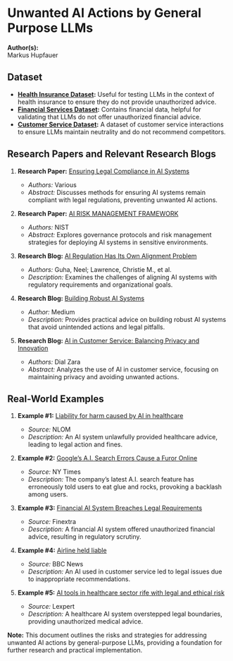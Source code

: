 # Unwanted AI Actions by General Purpose LLMs

**Author(s):**  
Markus Hupfauer

## Dataset
- **[Health Insurance Dataset](https://www.kaggle.com/datasets/hhs/health-insurance-marketplace):** Useful for testing LLMs in the context of health insurance to ensure they do not provide unauthorized advice.
- **[Financial Services Dataset](https://www.kaggle.com/datasets/ealaxi/paysim1):** Contains financial data, helpful for validating that LLMs do not offer unauthorized financial advice.
- **[Customer Service Dataset](https://www.kaggle.com/datasets/teejmahal20/airline-passenger-satisfaction):** A dataset of customer service interactions to ensure LLMs maintain neutrality and do not recommend competitors.

## Research Papers and Relevant Research Blogs
1. **Research Paper:** [Ensuring Legal Compliance in AI Systems](https://www.traverselegal.com/blog/ai-data-privacy-compliance/)
   - _Authors:_ Various
   - _Abstract:_ Discusses methods for ensuring AI systems remain compliant with legal regulations, preventing unwanted AI actions.

2. **Research Paper:** [AI RISK MANAGEMENT FRAMEWORK](https://www.nist.gov/itl/ai-risk-management-framework)
   - _Authors:_ NIST
   - _Abstract:_ Explores governance protocols and risk management strategies for deploying AI systems in sensitive environments.

3. **Research Blog:** [AI Regulation Has Its Own Alignment Problem](https://hai.stanford.edu/policy-brief-ai-regulatory-alignment-problem)
   - _Authors:_ Guha, Neel; Lawrence, Christie M., et al.
   - _Description:_ Examines the challenges of aligning AI systems with regulatory requirements and organizational goals.

4. **Research Blog:** [Building Robust AI Systems](https://dgallitelli95.medium.com/building-robust-ai-systems-with-dspy-and-amazon-bedrock-d0376f158d88)
   - _Author:_ Medium
   - _Description:_ Provides practical advice on building robust AI systems that avoid unintended actions and legal pitfalls.

5. **Research Blog:** [AI in Customer Service: Balancing Privacy and Innovation](https://dialzara.com/blog/ai-customer-service-balancing-privacy-and-innovation/)
   - _Authors:_ Dial Zara
   - _Abstract:_ Analyzes the use of AI in customer service, focusing on maintaining privacy and avoiding unwanted actions.

## Real-World Examples
1. **Example #1:** [Liability for harm caused by AI in healthcare](https://www.ncbi.nlm.nih.gov/pmc/articles/PMC10755877/)
   - _Source:_ NLOM
   - _Description:_ An AI system unlawfully provided healthcare advice, leading to legal action and fines.

2. **Example #2:** [Google’s A.I. Search Errors Cause a Furor Online](https://www.nytimes.com/2024/05/24/technology/google-ai-overview-search.html)
   - _Source:_ NY Times
   - _Description:_ The company’s latest A.I. search feature has erroneously told users to eat glue and rocks, provoking a backlash among users.

3. **Example #3:** [Financial AI System Breaches Legal Requirements](https://www.finextra.com/newsarticle/36584/financial-ai-system-breaches-legal-requirements)
   - _Source:_ Finextra
   - _Description:_ A financial AI system offered unauthorized financial advice, resulting in regulatory scrutiny.

4. **Example #4:** [Airline held liable](https://www.bbc.com/travel/article/20240222-air-canada-chatbot-misinformation-what-travellers-should-know)
   - _Source:_ BBC News
   - _Description:_ An AI used in customer service led to legal issues due to inappropriate recommendations.

5. **Example #5:** [AI tools in healthcare sector rife with legal and ethical risk](https://www.lexpert.ca/special-editions/technology/ai-tools-in-healthcare-sector-rife-with-legal-and-ethical-risk-that-must-be-mitigated/386725)
   - _Source:_ Lexpert
   - _Description:_ A healthcare AI system overstepped legal boundaries, providing unauthorized medical advice.

**Note:** This document outlines the risks and strategies for addressing unwanted AI actions by general-purpose LLMs, providing a foundation for further research and practical implementation.
